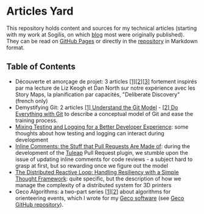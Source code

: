 Articles Yard
=============

This repository holds content and sources for my technical articles (starting with my work at Sogilis, on which [blog](http://blog.sogilis.com) most were originally published). They can be read on [GitHub Pages](http://sdenier.github.io/Articles/) or directly in the [repository](https://github.com/sdenier/Articles) in Markdown format.

Table of Contents
-----------------

- Découverte et amorçage de projet: 3 articles [[1]](capabilities_fr/article_storymap.md)[[2]](capabilities_fr/article_capabilities.md)[[3]](capabilities_fr/article_capabilities_lessons.md) fortement inspirés par ma lecture de Liz Keogh et Dan North sur notre expérience avec les Story Maps, la planification par capacités, "Deliberate Discovery" (french only)
- Demystifying Git: 2 articles [[1] Understand the Git Model](demystifying_git/demystifying_git1.md) - [[2] Do Everything with Git](demystifying_git/demystifying_git2.md) to describe a conceptual model of Git and ease the training process.
- [Mixing Testing and Logging for a Better Developer Experience](testing_logging/testing_logging.md): some thoughts about how testing and logging can interact during development
- [Inline Comments: the Stuff that Pull Requests Are Made of](pull_requests_and_inline_comments/pull_requests_and_inline_comments.md): during the development of the [Tuleap](https://www.tuleap.org/) Pull Request plugin, we stumble upon the issue of updating inline comments for code reviews - a subject hard to grasp at first, but so rewarding once we figure out the model
- [The Distributed Reactive Loop: Handling Resiliency with a Simple Thought Framework](distributed_reactive_loop/distributed_reactive_loop.md): quite specific, but the description of how we manage the complexity of a distributed system for  3D printers
- Geco Algorithms: a two-part series [[1](./geco_algorithms/geco_algorithms_1.md)][[2](./geco_algorithms/geco_algorithms_2.md)] about algorithms for orienteering events, which I wrote for my [Geco software](http://sdenier.github.io/Geco/begin/index.html) (see [Geco GitHub repository](https://github.com/sdenier/Geco)).
